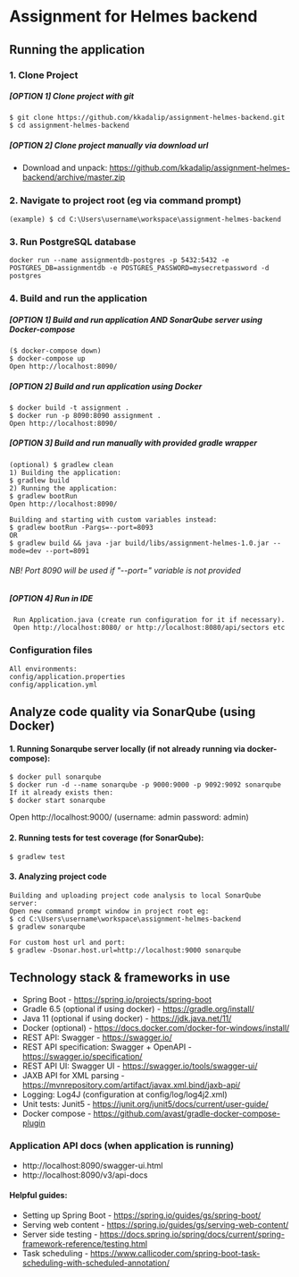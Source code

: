 # Assignment for Helmes backend

## Running the application
### 1. Clone Project
##### [OPTION 1] Clone project with git
    $ git clone https://github.com/kkadalip/assignment-helmes-backend.git
    $ cd assignment-helmes-backend
##### [OPTION 2] Clone project manually via download url
   * Download and unpack:
   https://github.com/kkadalip/assignment-helmes-backend/archive/master.zip

### 2. Navigate to project root (eg via command prompt)
    (example) $ cd C:\Users\username\workspace\assignment-helmes-backend

### 3. Run PostgreSQL database

    docker run --name assignmentdb-postgres -p 5432:5432 -e POSTGRES_DB=assignmentdb -e POSTGRES_PASSWORD=mysecretpassword -d postgres

### 4. Build and run the application
##### [OPTION 1] Build and run application AND SonarQube server using Docker-compose
    ($ docker-compose down)
    $ docker-compose up
    Open http://localhost:8090/
##### [OPTION 2] Build and run application using Docker
    $ docker build -t assignment .
    $ docker run -p 8090:8090 assignment .
    Open http://localhost:8090/
##### [OPTION 3] Build and run manually with provided gradle wrapper
    (optional) $ gradlew clean
    1) Building the application:
    $ gradlew build
    2) Running the application:
    $ gradlew bootRun
    Open http://localhost:8090/
    
    Building and starting with custom variables instead:
    $ gradlew bootRun -Pargs=--port=8093
    OR
    $ gradlew build && java -jar build/libs/assignment-helmes-1.0.jar --mode=dev --port=8091
######	NB! Port 8090 will be used if "--port=" variable is not provided
##### [OPTION 4] Run in IDE
     Run Application.java (create run configuration for it if necessary). 
     Open http://localhost:8080/ or http://localhost:8080/api/sectors etc

### Configuration files    
    All environments:
    config/application.properties
    config/application.yml
## Analyze code quality via SonarQube (using Docker)
#### 1. Running Sonarqube server locally (if not already running via docker-compose):
    $ docker pull sonarqube
    $ docker run -d --name sonarqube -p 9000:9000 -p 9092:9092 sonarqube
    If it already exists then:
    $ docker start sonarqube
Open http://localhost:9000/ (username: admin password: admin)
#### 2. Running tests for test coverage (for SonarQube):
	$ gradlew test
#### 3. Analyzing project code
    Building and uploading project code analysis to local SonarQube server: 
    Open new command prompt window in project root eg:
    $ cd C:\Users\username\workspace\assignment-helmes-backend
    $ gradlew sonarqube
    
    For custom host url and port: 
    $ gradlew -Dsonar.host.url=http://localhost:9000 sonarqube
## Technology stack & frameworks in use
* Spring Boot - https://spring.io/projects/spring-boot
* Gradle 6.5 (optional if using docker) - https://gradle.org/install/
* Java 11 (optional if using docker) - https://jdk.java.net/11/
* Docker (optional) - https://docs.docker.com/docker-for-windows/install/
* REST API: Swagger - https://swagger.io/
* REST API specification: Swagger + OpenAPI - https://swagger.io/specification/
* REST API UI: Swagger UI - https://swagger.io/tools/swagger-ui/
* JAXB API for XML parsing - https://mvnrepository.com/artifact/javax.xml.bind/jaxb-api/
* Logging: Log4J (configuration at config/log/log4j2.xml)
* Unit tests: Junit5 - https://junit.org/junit5/docs/current/user-guide/
* Docker compose - https://github.com/avast/gradle-docker-compose-plugin
### Application API docs (when application is running)
* http://localhost:8090/swagger-ui.html
* http://localhost:8090/v3/api-docs
#### Helpful guides:
* Setting up Spring Boot - https://spring.io/guides/gs/spring-boot/
* Serving web content - https://spring.io/guides/gs/serving-web-content/
* Server side testing - https://docs.spring.io/spring/docs/current/spring-framework-reference/testing.html
* Task scheduling - https://www.callicoder.com/spring-boot-task-scheduling-with-scheduled-annotation/